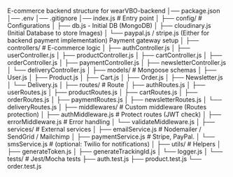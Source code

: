 E-commerce backend structure for wearVBO-backend
│── package.json
│── .env
│── .gitignore
│── index.js # Entry point
│
├── config/ # Configurations
│ ├── db.js - Initial DB (MongoDB)
│ ├── cloudinary.js (Initial Database to store Images)
│ └── paypal.js / stripe.js (Either for backend payment implementation) Payment gateway setup
│
├── controllers/ # E-commerce logic
│ ├── authController.js
│ ├── userController.js
│ ├── productController.js
│ ├── cartController.js
│ ├── orderController.js
│ ├── paymentController.js
│ ├── newsletterController.js
│ └── deliveryController.js
│
├── models/ # Mongoose schemas
│ ├── User.js
│ ├── Product.js
│ ├── Cart.js
│ ├── Order.js
│ ├── Newsletter.js
│ └── Delivery.js
│
├── routes/ # Route
│ ├── authRoutes.js
│ ├── userRoutes.js
│ ├── productRoutes.js
│ ├── cartRoutes.js
│ ├── orderRoutes.js
│ ├── paymentRoutes.js
│ ├── newsletterRoutes.js
│ └── deliveryRoutes.js
│
├── middlewares/ # Custom middleware (Routes protection)
│ ├── authMiddleware.js # Protect routes (JWT check)
│ ├── errorMiddleware.js # Error handling
│ └── validateMiddleware.js
│
├── services/ # External services
│ ├── emailService.js # Nodemailer / SendGrid / Mailchimp
│ ├── paymentService.js # Stripe, PayPal.
│ └── smsService.js # (optional: Twilio for notifications)
│
├── utils/ # Helpers
│ ├── generateToken.js
│ ├── generateTrackingId.js
│ └── logger.js
│
└── tests/ # Jest/Mocha tests
├── auth.test.js
├── product.test.js
└── order.test.js
